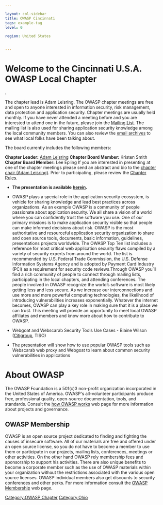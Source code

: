 ```yaml
---

layout: col-sidebar
title: OWASP Cincinnati
tags: example-tag
level: 0

region: United States


---
```

<h1>Welcome to the Cincinnati U.S.A. OWASP Local Chapter</h1>. 

The chapter lead is Adam Leisring. The OWASP chapter meetings are free and open to anyone
interested in information security, risk management, data protection and
application security. Chapter meetings are usually held monthly. If you
have never attended a meeting before and you are interested to attend
one in the future, please join the [Mailing
List](https://groups.google.com/a/owasp.org/forum/#!forum/cincinnati-chapter).
The mailing list is also used for sharing application security knowledge
among the local community members. You can also review the [email
archives](https://lists.owasp.org/pipermail/owasp-cincinnati/) to see
what local folks have been talking about.

The board currently includes the following members:

<b>Chapter Leader:</b> [Adam Leisring](mailto:adam.leisring@owasp.org)
<b>Chapter Board Member:</b> Kristen Smith
<b>Chapter Board Member:</b> Lee Epling
If you are interested in presenting at one of the chapter meetings
please send an abstract and bio to the [chapter chair (Adam
Leisring)](mailto:adam.leisring@owasp.org). Prior to participating,
please review the [Chapter
Rules](https://www.owasp.org/index.php/Chapter_Rules).



<!-- end list -->

  -
    **The presentation is available
    [herein](https://www.owasp.org/images/5/53/Introduction_to_OWASP.pdf).**

<!-- end list -->

  -
    OWASP plays a special role in the application security ecosystem, is
    vehicle for sharing knowledge and lead best practices across
    organizations. As an example OWASP is a community of people
    passionate about application security. We all share a vision of a
    world where you can confidently trust the software you use. One of
    our primary missions is to make application security visible so that
    people can make informed decisions about risk. OWASP is the most
    authoritative and resourceful application security organization to
    share and open source tools, documents, basic information,
    guidelines, presentations projects worldwide. The OWASP Top Ten list
    includes a reference for most critical web application security
    flaws compiled by a variety of security experts from around the
    world. The list is recommended by U.S. Federal Trade Commission, the
    U.S. Defense Information Systems Agency and is adopted by Payment
    Card Industry (PCI) as a requirement for security code
    reviews.Through OWASP you’ll find a rich community of people to
    connect through mailing lists, participating in the local chapters,
    and attending conferences. The people involved in OWASP recognize
    the world’s software is most likely getting less and less secure. As
    we increase our interconnections and use more and more powerful
    computing technologies, the likelihood of introducing
    vulnerabilities increases exponentially. Whatever the internet
    becomes, OWASP can play a key role in making sure that it is a place
    we can trust. This meeting will provide an opportunity to meet local
    OWASP affiliates and members and know more about how to contribute
    to OWASP.

<!-- end list -->

  - Webgoat and Webscarab Security Tools Use Cases - Blaine Wilson
    ([Citigroup](http://www.citibank.com/us/index.htm), TISO)

<!-- end list -->

  -
    The presentation will show how to use popular OWASP tools such as
    Webscarab web proxy and Webgoat to learn about common security
    vulnerabilities in applications

# About OWASP

The OWASP Foundation is a 501(c)3 non-profit organization incorporated
in the United States of America. OWASP's all-volunteer participants
produce free, professional quality, open-source documentation, tools,
and standards. Consult the [how OWASP
works](https://www.owasp.org/index.php/How_OWASP_Works) web page for
more information about projects and governance.

## OWASP Membership

OWASP is an open source project dedicated to finding and fighting the
causes of insecure software. All of our materials are free and offered
under an open source license, so you do not have to become a member to
use them or participate in our projects, mailing lists, conferences,
meetings or other activities. On the other hand OWASP rely membership
fees and sponsorship to support his activities. There are also unique
benefits to become a corporate member such as the use of OWASP materials
within your organization without the restrictions associated with the
various open source licenses. OWASP individual members also get
discounts to security conferences and other perks. For more information
consult the [OWASP
Membership](https://www.owasp.org/index.php/Membership) web page.

<headertabs></headertabs>

[Category:OWASP Chapter](Category:OWASP_Chapter )
[Category:Ohio](Category:Ohio )
